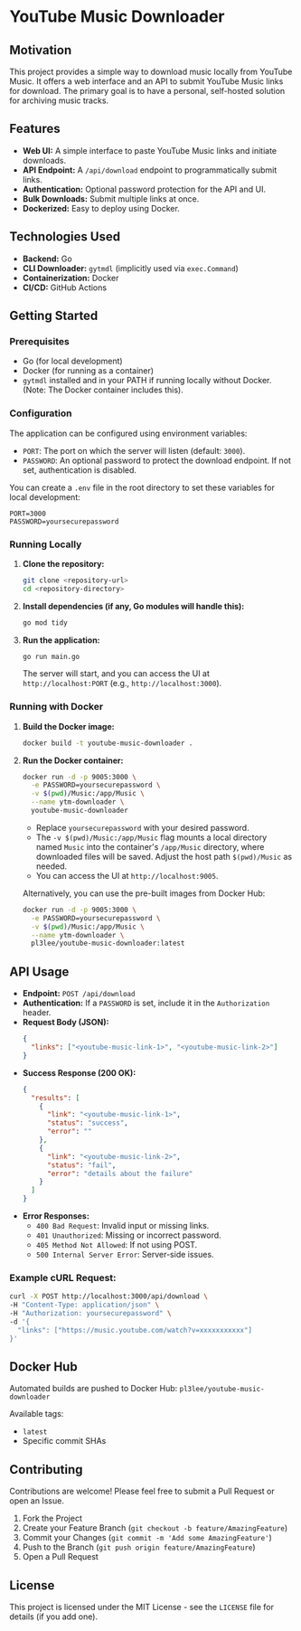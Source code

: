 # YouTube Music Downloader

## Motivation

This project provides a simple way to download music locally from YouTube Music. It offers a web interface and an API to submit YouTube Music links for download. The primary goal is to have a personal, self-hosted solution for archiving music tracks.

## Features

*   **Web UI:** A simple interface to paste YouTube Music links and initiate downloads.
*   **API Endpoint:** A `/api/download` endpoint to programmatically submit links.
*   **Authentication:** Optional password protection for the API and UI.
*   **Bulk Downloads:** Submit multiple links at once.
*   **Dockerized:** Easy to deploy using Docker.

## Technologies Used

*   **Backend:** Go
*   **CLI Downloader:** `gytmdl` (implicitly used via `exec.Command`)
*   **Containerization:** Docker
*   **CI/CD:** GitHub Actions

## Getting Started

### Prerequisites

*   Go (for local development)
*   Docker (for running as a container)
*   `gytmdl` installed and in your PATH if running locally without Docker. (Note: The Docker container includes this).

### Configuration

The application can be configured using environment variables:

*   `PORT`: The port on which the server will listen (default: `3000`).
*   `PASSWORD`: An optional password to protect the download endpoint. If not set, authentication is disabled.

You can create a `.env` file in the root directory to set these variables for local development:

```env
PORT=3000
PASSWORD=yoursecurepassword
```

### Running Locally

1.  **Clone the repository:**
    ```bash
    git clone <repository-url>
    cd <repository-directory>
    ```
2.  **Install dependencies (if any, Go modules will handle this):**
    ```bash
    go mod tidy
    ```
3.  **Run the application:**
    ```bash
    go run main.go
    ```
    The server will start, and you can access the UI at `http://localhost:PORT` (e.g., `http://localhost:3000`).

### Running with Docker

1.  **Build the Docker image:**
    ```bash
    docker build -t youtube-music-downloader .
    ```
2.  **Run the Docker container:**
    ```bash
    docker run -d -p 9005:3000 \
      -e PASSWORD=yoursecurepassword \
      -v $(pwd)/Music:/app/Music \
      --name ytm-downloader \
      youtube-music-downloader
    ```
    *   Replace `yoursecurepassword` with your desired password.
    *   The `-v $(pwd)/Music:/app/Music` flag mounts a local directory named `Music` into the container's `/app/Music` directory, where downloaded files will be saved. Adjust the host path `$(pwd)/Music` as needed.
    *   You can access the UI at `http://localhost:9005`.

    Alternatively, you can use the pre-built images from Docker Hub:
    ```bash
    docker run -d -p 9005:3000 \
      -e PASSWORD=yoursecurepassword \
      -v $(pwd)/Music:/app/Music \
      --name ytm-downloader \
      pl3lee/youtube-music-downloader:latest
    ```

## API Usage

*   **Endpoint:** `POST /api/download`
*   **Authentication:** If a `PASSWORD` is set, include it in the `Authorization` header.
*   **Request Body (JSON):**
    ```json
    {
      "links": ["<youtube-music-link-1>", "<youtube-music-link-2>"]
    }
    ```
*   **Success Response (200 OK):**
    ```json
    {
      "results": [
        {
          "link": "<youtube-music-link-1>",
          "status": "success",
          "error": ""
        },
        {
          "link": "<youtube-music-link-2>",
          "status": "fail",
          "error": "details about the failure"
        }
      ]
    }
    ```
*   **Error Responses:**
    *   `400 Bad Request`: Invalid input or missing links.
    *   `401 Unauthorized`: Missing or incorrect password.
    *   `405 Method Not Allowed`: If not using POST.
    *   `500 Internal Server Error`: Server-side issues.

### Example cURL Request:

```bash
curl -X POST http://localhost:3000/api/download \
-H "Content-Type: application/json" \
-H "Authorization: yoursecurepassword" \
-d '{
  "links": ["https://music.youtube.com/watch?v=xxxxxxxxxxx"]
}'
```

## Docker Hub

Automated builds are pushed to Docker Hub: `pl3lee/youtube-music-downloader`

Available tags:
* `latest`
* Specific commit SHAs

## Contributing

Contributions are welcome! Please feel free to submit a Pull Request or open an Issue.

1.  Fork the Project
2.  Create your Feature Branch (`git checkout -b feature/AmazingFeature`)
3.  Commit your Changes (`git commit -m 'Add some AmazingFeature'`)
4.  Push to the Branch (`git push origin feature/AmazingFeature`)
5.  Open a Pull Request

## License

This project is licensed under the MIT License - see the `LICENSE` file for details (if you add one).
